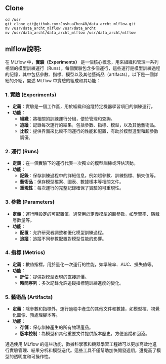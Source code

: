 ## Clone
```
cd /usr
git clone git@github.com:JoshuaChen40/data_archt_mlflow.git
mv /usr/data_archt_mlflow /usr/data_archt
mv /usr/data_archt/data_archt_mlflow /usr/data_archt/mlflow
```

## mlflow說明:
在 MLflow 中，**實驗（Experiments）** 是一個核心概念，用來組織和管理一系列相關的模型訓練運行（Runs）。每個實驗包含多個運行，這些運行是模型訓練過程的記錄，其中包括參數、指標、模型以及其他藝術品（artifacts）。以下是一個詳細的介紹，闡述 MLflow 中實驗的組成和其功能：

### 1. 實驗 (Experiments)
- **定義**：實驗是一個工作區，用於組織和追蹤特定機器學習項目的訓練運行。
- **功能**：
  - **組織**：將相關的訓練運行分組，便於管理和查詢。
  - **追蹤**：記錄每次運行的結果，包括參數、指標、模型，以及其他藝術品。
  - **比較**：提供界面來比較不同運行的性能和配置，有助於模型選型和超參數調優。

### 2. 運行 (Runs)
- **定義**：在一個實驗下的運行代表一次獨立的模型訓練或評估活動。
- **功能**：
  - **記錄**：保存訓練過程中的詳細信息，例如超參數、訓練指標、損失值等。
  - **藝術品**：保存模型檔案、圖表、數據樣本等相關文件。
  - **重現性**：每次運行的完整記錄確保了實驗的可重現性。

### 3. 參數 (Parameters)
- **定義**：運行時設定的可配置值，通常用於定義模型的超參數，如學習率、隱藏層數量等。
- **功能**：
  - **配置**：允許研究者調整和優化模型訓練過程。
  - **追蹤**：追蹤不同參數配置對模型性能的影響。

### 4. 指標 (Metrics)
- **定義**：數值指標，用於量化一次運行的性能，如準確率、AUC、損失值等。
- **功能**：
  - **評估**：提供對模型表現的直接評價。
  - **時間序列**：多次記錄允許追蹤指標隨訓練進度的變化。

### 5. 藝術品 (Artifacts)
- **定義**：除參數和指標外，運行過程中產生的其他文件和數據，如模型檔、視覺化圖像、預處理腳本等。
- **功能**：
  - **存儲**：保存訓練產生的所有物理產品。
  - **版本控制**：為模型和其他重要文件提供版本歷史，方便追蹤和回滾。

通過使用 MLflow 的這些功能，數據科學家和機器學習工程師可以更加高效地進行實驗管理、結果分析和模型迭代。這些工具不僅幫助加快開發週期，還提高了模型的透明度和可操作性。
